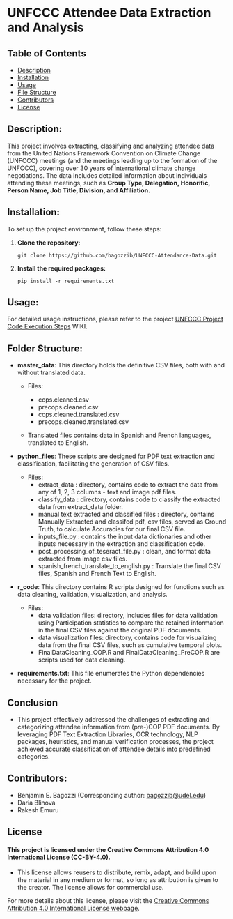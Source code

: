# UNFCCC Attendee Data Extraction and Analysis

## Table of Contents
- [Description](#description)
- [Installation](#installation)
- [Usage](#usage)
- [File Structure](#folder-structure)
- [Contributors](#contributors)
- [License](#license)


## Description:
This project involves extracting, classifying and analyzing attendee data from the United Nations Framework Convention on Climate Change (UNFCCC) meetings (and the meetings leading up to the formation of the UNFCCC), covering over 30 years of international climate change negotiations. The data includes detailed information about individuals attending these meetings, such as **Group Type, Delegation, Honorific, Person Name, Job Title, Division, and Affiliation.**


## Installation:
To set up the project environment, follow these steps:

1. **Clone the repository:**
   ```
   git clone https://github.com/bagozzib/UNFCCC-Attendance-Data.git
   ```
   
2. **Install the required packages:**
   ```
   pip install -r requirements.txt
   ```

## Usage:
   For detailed usage instructions, please refer to the project [UNFCCC Project Code Execution Steps](https://github.com/bagozzib/UNFCCC-Attendance-Data/wiki/UNFCCC-Project-Code--Execution-Steps) WIKI.

 ## Folder Structure:
   - **master_data**: This directory holds the definitive CSV files, both with and without translated data.
        - Files:
           -  cops.cleaned.csv
           -  precops.cleaned.csv
           -  cops.cleaned.translated.csv
           -  precops.cleaned.translated.csv
        
        - Translated files contains data in Spanish and French languages, translated to English.

   - **python_files**: These scripts are designed for PDF text extraction and classification, facilitating the generation of CSV files.
        - Files:
            - extract_data :  directory, contains code to extract the data from any of 1, 2, 3 columns - text and image pdf files.
            - classify_data :  directory, contains code to classify the extracted data from extract_data folder.
            - manual text extracted and classified files :  directory, contains Manually Extracted and classifed pdf, csv files, served as Ground Truth, to calculate Accuracies for our final CSV file.
            - inputs_file.py : contains the input data dictionaries and other inputs necessary in the extraction and classification code.
            - post_processing_of_teseract_file.py : clean, and format data extracted from image csv files.
            - spanish_french_translate_to_english.py : Translate the final CSV files, Spanish and French Text to English.      

   - **r_code**: This directory contains R scripts designed for functions such as data cleaning, validation, visualization, and analysis.
       - Files:
           - data validation files: directory, includes files for data validation using Participation statistics to compare the retained information in the final CSV files against the original PDF documents.
           - data visualization files: directory, contains code for visualizing data from the final CSV files, such as cumulative temporal plots.
           - FinalDataCleaning_COP.R and FinalDataCleaning_PreCOP.R are scripts used for data cleaning.

     
   - **requirements.txt**: This file enumerates the Python dependencies necessary for the project.
     
## Conclusion
- This project effectively addressed the challenges of extracting and categorizing attendee information from (pre-)COP PDF documents. By leveraging PDF Text Extraction Libraries, OCR technology, NLP packages, heuristics, and manual verification processes, the project achieved accurate classification of attendee details into predefined categories.

## Contributors:
   - Benjamin E. Bagozzi (Corresponding author: bagozzib@udel.edu)
   - Daria Blinova
   - Rakesh Emuru
     
## License

#### This project is licensed under the Creative Commons Attribution 4.0 International License (CC-BY-4.0).
   - This license allows reusers to distribute, remix, adapt, and build upon the material in any medium or format, so long as attribution is given to the creator. The license allows for commercial use.

For more details about this license, please visit the [Creative Commons Attribution 4.0 International License webpage](https://creativecommons.org/licenses/by/4.0/).



   
